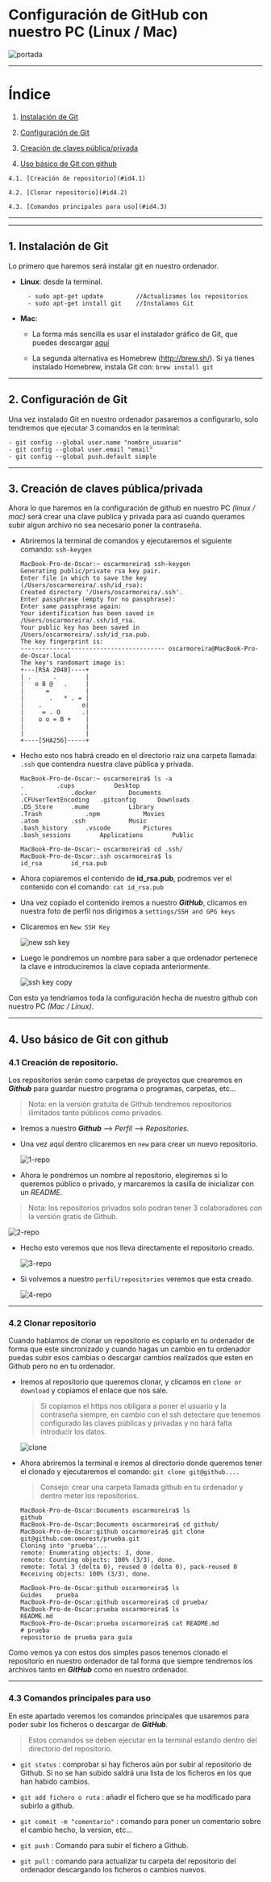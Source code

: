 # Configuración de GitHub con nuestro PC (Linux / Mac)

![portada](./img/portada.png)

---

# Índice

  1. [Instalación de Git](#id1)

  2. [Configuración de Git](#id2)

  3. [Creación de claves pública/privada](#id3)

  4. [Uso básico de Git con github](#id4)

    4.1. [Creación de repositorio](#id4.1)

    4.2. [Clonar repositorio](#id4.2)

    4.3. [Comandos principales para uso](#id4.3)

---
---

<a name = "id1"></a>
## 1. Instalación de Git

Lo primero que haremos será instalar git en nuestro ordenador.

- **Linux**: desde la terminal.

    ~~~
      - sudo apt-get update         //Actualizamos los repositorios
      - sudo apt-get install git    //Instalamos Git
    ~~~

- **Mac**:

  - La forma más sencilla es usar el instalador gráfico de Git, que puedes descargar [aquí](http://sourceforge.net/projects/git-osx-installer/)

  - La segunda alternativa es Homebrew (http://brew.sh/). Si ya tienes instalado Homebrew, instala Git con: `brew install git`

---

<a name = "id2"></a>
## 2. Configuración de Git

Una vez instalado Git en nuestro ordenador pasaremos a configurarlo, solo tendremos que ejecutar 3 comandos en la terminal:

  ~~~
  - git config --global user.name "nombre_usuario"
  - git config --global user.email "email"
  - git config --global push.default simple
  ~~~

___

<a name = "id3"></a>
## 3. Creación de claves pública/privada

Ahora lo que haremos en la configuración de github en nuestro PC *(linux / mac)* será crear una clave publica y privada para así cuando queramos subir algun archivo no sea necesario poner la contraseña.

- Abriremos la terminal de comandos y ejecutaremos el siguiente comando: `ssh-keygen`

  ~~~console
  MacBook-Pro-de-Oscar:~ oscarmoreira$ ssh-keygen
  Generating public/private rsa key pair.
  Enter file in which to save the key (/Users/oscarmoreira/.ssh/id_rsa):
  Created directory '/Users/oscarmoreira/.ssh'.
  Enter passphrase (empty for no passphrase):
  Enter same passphrase again:
  Your identification has been saved in /Users/oscarmoreira/.ssh/id_rsa.
  Your public key has been saved in /Users/oscarmoreira/.ssh/id_rsa.pub.
  The key fingerprint is:
  ---------------------------------------- oscarmoreira@MacBook-Pro-de-Oscar.local
  The key's randomart image is:
  +---[RSA 2048]----+
  | .      .        |
  |   o B @   .     |
  |      =          |
  |       .   * . = |
  |    .           o|
  |     = . O      .|
  |    o o = B +    |
  |                 |
  |                 |
  +----[SHA256]-----+
  ~~~

- Hecho esto nos habrá creado en el directorio raiz una carpeta llamada: `.ssh` que contendra nuestra clave pública y privada.

  ~~~console
  MacBook-Pro-de-Oscar:~ oscarmoreira$ ls -a
  .			.cups			Desktop
  ..			.docker			Documents
  .CFUserTextEncoding	.gitconfig		Downloads
  .DS_Store		.mume			Library
  .Trash			.npm			Movies
  .atom			.ssh			Music
  .bash_history		.vscode			Pictures
  .bash_sessions		Applications		Public

  MacBook-Pro-de-Oscar:~ oscarmoreira$ cd .ssh/
  MacBook-Pro-de-Oscar:.ssh oscarmoreira$ ls
  id_rsa		id_rsa.pub
  ~~~

- Ahora copiaremos el contenido de **id_rsa.pub**, podremos ver el contenido con el comando: `cat id_rsa.pub`

- Una vez copiado el contenido iremos a nuestro ***GitHub***, clicamos en nuestra foto de perfil nos dirigimos a `settings/SSH and GPG keys`

- Clicaremos en `New SSH Key`

  ![new ssh key](./img/ssh-github.png)

- Luego le pondremos un nombre para saber a que ordenador pertenece la clave e introduciremos la clave copiada anteriormente.

  ![ssh key copy](./img/ssh-github2.png)

Con esto ya tendriamos toda la configuración hecha de nuestro github con nuestro PC *(Mac / Linux)*.

___


<a name = "id4"></a>
## 4. Uso básico de Git con github

<a name = "id4.1"></a>
### 4.1 Creación de repositorio.

  Los repositorios serán como carpetas de proyectos que crearemos en ***Github*** para guardar nuestro programa o programas, carpetas, etc...

  > Nota: en la versión gratuita de Github tendremos repositorios ilimitados tanto públicos como privados.

  - Iremos a nuestro ***Github*** --> *Perfil* --> *Repositories*.

  - Una vez aquí dentro clicaremos en `new` para crear un nuevo repositorio.

    ![1-repo](./img/1-crear-repo.png)

  - Ahora le pondremos un nombre al repositorio, elegiremos si lo queremos público o privado, y marcaremos la casilla de inicializar con un *README*.

  > Nota: los repositorios privados solo podran tener 3 colaboradores con la versión gratis de Github.

  ![2-repo](./img/2-crear-repo.png)

  - Hecho esto veremos que nos lleva directamente el repositorio creado.

    ![3-repo](./img/3-crear-repo.png)

  - Si volvemos a nuestro `perfil/repositories` veremos que esta creado.

    ![4-repo](./img/4-crear-repo.png)

---

<a name = "id4.2"></a>
### 4.2 Clonar repositorio

Cuando hablamos de clonar un repositorio es copiarlo en tu ordenador de forma que este sincronizado y cuando hagas un cambio en tu ordenador puedas subir esos cambias o descargar cambios realizados que esten en Github pero no en tu ordenador.

- Iremos al repositorio que queremos clonar, y clicamos en `clone or download` y copiamos el enlace que nos sale.

  > Si copiamos el https nos obligara a poner el usuario y la contraseña siempre, en cambio con el ssh detectare que tenemos configurado las claves públicas y privadas y no hará falta introducir los datos.

  ![clone](./img/clone-repo.png)


- Ahora abriremos la terminal  e iremos al directorio donde queremos tener el clonado y ejecutaremos el comando: `git clone git@github....`

  > Consejo: crear una carpeta llamada github en tu ordenador y dentro meter los repositorios.

  ~~~console
  MacBook-Pro-de-Oscar:Documents oscarmoreira$ ls
  github
  MacBook-Pro-de-Oscar:Documents oscarmoreira$ cd github/
  MacBook-Pro-de-Oscar:github oscarmoreira$ git clone git@github.com:omorest/prueba.git
  Cloning into 'prueba'...
  remote: Enumerating objects: 3, done.
  remote: Counting objects: 100% (3/3), done.
  remote: Total 3 (delta 0), reused 0 (delta 0), pack-reused 0
  Receiving objects: 100% (3/3), done.

  MacBook-Pro-de-Oscar:github oscarmoreira$ ls
  Guides	prueba
  MacBook-Pro-de-Oscar:github oscarmoreira$ cd prueba/
  MacBook-Pro-de-Oscar:prueba oscarmoreira$ ls
  README.md
  MacBook-Pro-de-Oscar:prueba oscarmoreira$ cat README.md
  # prueba
  repositorio de prueba para guía
  ~~~

Como vemos ya con estos dos simples pasos tenemos clonado el repositorio en nuestro ordenador de tal forma que siempre tendremos los archivos tanto en ***GitHub*** como en nuestro ordenador.


---

<a name = "id4.3"></a>
### 4.3 Comandos principales para uso

En este apartado veremos los comandos principales que usaremos para poder subir los ficheros o descargar de ***GitHub***.

  > Estos comandos se deben ejecutar en la terminal estando dentro del directorio del repositorio.

  - `git status` : comprobar si hay ficheros aún por subir al repositorio de Github. Si no se han subido saldrá una lista de los ficheros en los que han habido cambios.

  - `git add fichero o ruta` : añadir el fichero que se ha modificado para subirlo a github.

  - `git commit -m "comentario"` : comando para poner un comentario sobre el cambio hecho, la version, etc...

  - `git push` : Comando para subir el fichero a Github.

  - `git pull` : comando para actualizar tu carpeta del repositorio del ordenador descargando los ficheros o cambios nuevos.
